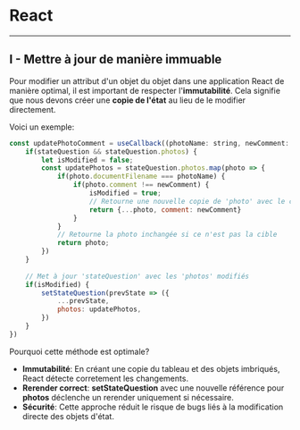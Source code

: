 # React
***
## I - Mettre à jour de manière immuable
Pour modifier un attribut d'un objet du objet dans une application React de manière optimal, il est important de respecter l'__immutabilité__.
Cela signifie que nous devons créer une __copie de l'état__ au lieu de le modifier directement.

Voici un exemple:
````js
const updatePhotoComment = useCallback((photoName: string, newComment: string) => {
    if(stateQuestion && stateQuestion.photos) {
        let isModified = false;
        const updatePhotos = stateQuestion.photos.map(photo => {
            if(photo.documentFilename === photoName) {
                if(photo.comment !== newComment) {
                    isModified = true;
                    // Retourne une nouvelle copie de 'photo' avec le commentaire mise à jour
                    return {...photo, comment: newComment}
                }
            }
            // Retourne la photo inchangée si ce n'est pas la cible
            return photo;
        })
    }
    
    // Met à jour 'stateQuestion' avec les 'photos' modifiés
    if(isModified) {
        setStateQuestion(prevState => ({ 
            ...prevState,
            photos: updatePhotos,
        })
    }
})
````
Pourquoi cette méthode est optimale?
* __Immutabilité__: En créant une copie du tableau et des objets imbriqués, React détecte corretement les changements.
* __Rerender correct__: __setStateQuestion__ avec une nouvelle référence pour __photos__ déclenche un rerender uniquement si nécessaire.
* __Sécurité__: Cette approche réduit le risque de bugs liés à la modification directe des objets d'état.
